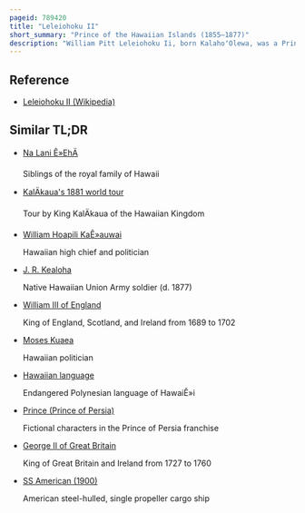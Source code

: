 ```yaml
---
pageid: 789420
title: "Leleiohoku II"
short_summary: "Prince of the Hawaiian Islands (1855–1877)"
description: "William Pitt Leleiohoku Ii, born KalahoʻOlewa, was a Prince of the hawaiian Kingdom and Member of the reigning House of Kalākaua."
---
```


## Reference

- [Leleiohoku II (Wikipedia)](https://en.wikipedia.org/?curid=789420)

## Similar TL;DR

- [Na Lani Ê»EhÄ](/tldr/en/na-lani-eha)

  Siblings of the royal family of Hawaii

- [KalÄkaua's 1881 world tour](/tldr/en/kalakauas-1881-world-tour)

  Tour by King KalÄkaua of the Hawaiian Kingdom

- [William Hoapili KaÊ»auwai](/tldr/en/william-hoapili-kaauwai)

  Hawaiian high chief and politician

- [J. R. Kealoha](/tldr/en/j-r-kealoha)

  Native Hawaiian Union Army soldier (d. 1877)

- [William III of England](/tldr/en/william-iii-of-england)

  King of England, Scotland, and Ireland from 1689 to 1702

- [Moses Kuaea](/tldr/en/moses-kuaea)

  Hawaiian politician

- [Hawaiian language](/tldr/en/hawaiian-language)

  Endangered Polynesian language of HawaiÊ»i

- [Prince (Prince of Persia)](/tldr/en/prince-prince-of-persia)

  Fictional characters in the Prince of Persia franchise

- [George II of Great Britain](/tldr/en/george-ii-of-great-britain)

  King of Great Britain and Ireland from 1727 to 1760

- [SS American (1900)](/tldr/en/ss-american-1900)

  American steel-hulled, single propeller cargo ship
